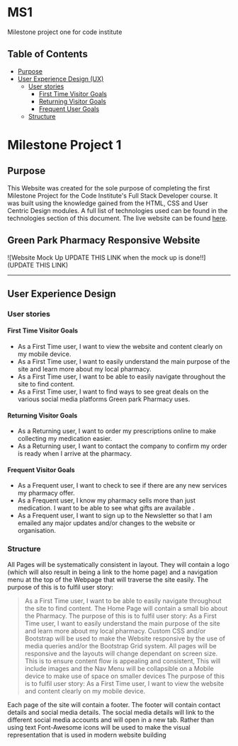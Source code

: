 # MS1
Milestone project one for code institute

## Table of Contents
* [Purpose](#Purpose)
* [User Experience Design (UX)](#User-Experience-Design)
  * [User stories](#User-Stories)
    * [First Time Visitor Goals](#First-Time-Visitor-Goals)
    * [Returning Visitor Goals](#Returning-Visitor-Goals)
    * [Frequent User Goals](#Frequent-User-Goals)
  * [Structure](#Structure)
# Milestone Project 1
## Purpose
This Website was created for the sole purpose of completing the first Milestone Project for the Code Institute's Full Stack Developer course. 
It was built using the knowledge gained from the HTML, CSS and User Centric Design modules. A full list of technologies used can be found in the technologies section of this document.
The live website can be found [here](https://github.com/gardoyle27/MS1).
## Green Park Pharmacy Responsive Website
![Website Mock Up UPDATE THIS LINK when the mock up is done!!](UPDATE THIS LINK)

*** 
## User Experience Design
### User stories
#### First Time Visitor Goals
* As a First Time user, I want to view the website and content clearly on my mobile device.
* As a First Time user, I want to easily understand the main purpose of the site and learn more about my local pharmacy.
* As a First Time user, I want to be able to easily navigate throughout the site to find content.
* As a First Time user, I want to find ways to see great deals on the various social media platforms Green park Pharmacy uses.

#### Returning Visitor Goals
* As a Returning user, I want to order my prescriptions online to make collecting my medication easier.
* As a Returning user, I want to contact the company to confirm my order is ready when I arrive at the pharmacy.

#### Frequent Visitor Goals
* As a Frequent user, I want to check to see if there are any new services my pharmacy offer.
* As a Frequent user, I know my pharmacy sells more than just medication. I want to be able to see what gifts are available .
* As a Frequent user, I want to sign up to the Newsletter so that I am emailed any major updates and/or changes to the website or organisation.
### Structure
All Pages will be systematically consistent in layout. They will contain a logo (which will also result in being a link to the home page) and a navigation menu at the top of the Webpage that will traverse the site easily.
The purpose of this is to fulfil user story:
> As a First Time user, I want to be able to easily navigate throughout the site to find content.
The Home Page will contain a small bio about the Pharmacy.
The purpose of this is to fulfil user story:
> As a First Time user, I want to easily understand the main purpose of the site and learn more about my local pharmacy.
Custom CSS and/or Bootstrap will be used to make the Website responsive by the use of media queries and/or the Bootstrap Grid system.
All pages will be responsive and the layouts will change dependant on screen size. This is to ensure content flow is appealing and consistent,
This will include images and the Nav Menu will be collapsible on a Mobile device to make use of space on smaller devices
The purpose of this is to fulfil user story:
> As a First Time user, I want to view the website and content clearly on my mobile device.

Each page of the site will contain a footer. The footer will contain contact details and social media details. The social media details will link to the different social media accounts  and will open in a new tab. Rather than using text Font-Awesome icons will be used to make the visual representation that is used in modern website building

